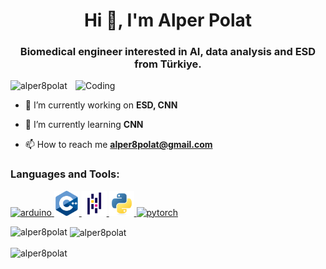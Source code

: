 <h1 align="center">Hi 👋, I'm Alper Polat</h1>
<h3 align="center">Biomedical engineer interested in AI, data analysis and ESD from Türkiye.</h3>
<img align="right" alt="Coding" width="400" src="https://www.predictionhealth.com/hubfs/image.gif">
<p align="left"> <img src="https://komarev.com/ghpvc/?username=alper8polat&label=Profile%20views&color=0e75b6&style=flat" alt="alper8polat" /> </p>

- 🔭 I’m currently working on **ESD, CNN**

- 🌱 I’m currently learning **CNN**

- 📫 How to reach me **alper8polat@gmail.com**

<p align="left">
</p>

<h3 align="left">Languages and Tools:</h3>
<p align="left"> <a href="https://www.arduino.cc/" target="_blank" rel="noreferrer"> <img src="https://cdn.worldvectorlogo.com/logos/arduino-1.svg" alt="arduino" width="40" height="40"/> </a> <a href="https://www.w3schools.com/cpp/" target="_blank" rel="noreferrer"> <img src="https://raw.githubusercontent.com/devicons/devicon/master/icons/cplusplus/cplusplus-original.svg" alt="cplusplus" width="40" height="40"/> </a> <a href="https://pandas.pydata.org/" target="_blank" rel="noreferrer"> <img src="https://raw.githubusercontent.com/devicons/devicon/2ae2a900d2f041da66e950e4d48052658d850630/icons/pandas/pandas-original.svg" alt="pandas" width="40" height="40"/> </a> <a href="https://www.python.org" target="_blank" rel="noreferrer"> <img src="https://raw.githubusercontent.com/devicons/devicon/master/icons/python/python-original.svg" alt="python" width="40" height="40"/> </a> <a href="https://pytorch.org/" target="_blank" rel="noreferrer"> <img src="https://www.vectorlogo.zone/logos/pytorch/pytorch-icon.svg" alt="pytorch" width="40" height="40"/> </a> </p>

<p><img align="left" src="https://github-readme-stats.vercel.app/api/top-langs?username=alper8polat&show_icons=true&locale=en&layout=compact" alt="alper8polat" /></p>

<p>&nbsp;<img align="center" src="https://github-readme-stats.vercel.app/api?username=alper8polat&show_icons=true&locale=en" alt="alper8polat" /></p>

<p><img align="center" src="https://github-readme-streak-stats.herokuapp.com/?user=alper8polat&" alt="alper8polat" /></p>
